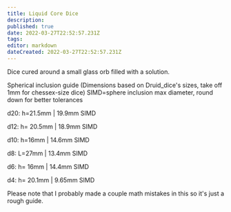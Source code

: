 ```yaml
---
title: Liquid Core Dice
description: 
published: true
date: 2022-03-27T22:52:57.231Z
tags: 
editor: markdown
dateCreated: 2022-03-27T22:52:57.231Z
---
```


Dice cured around a small glass orb filled with a solution.

Spherical inclusion guide (Dimensions based on Druid_dice's sizes, take off 1mm for chessex-size dice) SIMD=sphere inclusion max diameter, round down for better tolerances

d20: h=21.5mm | 19.9mm SIMD 

d12: h= 20.5mm | 18.9mm SIMD 

d10: h=16mm | 14.6mm SIMD 

d8: L=27mm | 13.4mm SIMD 

d6: h= 16mm | 14.4mm SIMD 

d4: h= 20.1mm | 9.65mm SIMD 

Please note that I probably made a couple math mistakes in this so it's just a rough guide.